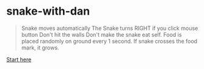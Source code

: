 # snake-with-dan

> Snake moves automatically
> The Snake turns RIGHT if you click mouse button
> Don't hit the walls
> Don't make the snake eat self.
> Food is placed randomly on ground every 1 second.
> If snake crosses the food mark, it grows.

[Start here](/snake.html)
